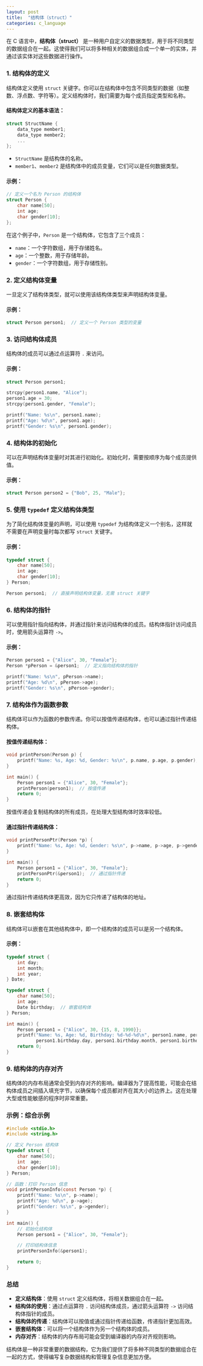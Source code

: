 ```yaml
---
layout: post
title:  "结构体（struct）"
categories: c_language
---
```


在 C 语言中，**结构体（struct）** 是一种用户自定义的数据类型，用于将不同类型的数据组合在一起。这使得我们可以将多种相关的数据组合成一个单一的实体，并通过该实体对这些数据进行操作。

### 1. **结构体的定义**

结构体定义使用 `struct` 关键字。你可以在结构体中包含不同类型的数据（如整数、浮点数、字符等）。定义结构体时，我们需要为每个成员指定类型和名称。

#### 结构体定义的基本语法：

```c
struct StructName {
    data_type member1;
    data_type member2;
    ...
};
```

- `StructName` 是结构体的名称。
- `member1`、`member2` 是结构体中的成员变量，它们可以是任何数据类型。

#### 示例：

```c
// 定义一个名为 Person 的结构体
struct Person {
    char name[50];
    int age;
    char gender[10];
};
```

在这个例子中，`Person` 是一个结构体，它包含了三个成员：
- `name`：一个字符数组，用于存储姓名。
- `age`：一个整数，用于存储年龄。
- `gender`：一个字符数组，用于存储性别。

### 2. **定义结构体变量**

一旦定义了结构体类型，就可以使用该结构体类型来声明结构体变量。

#### 示例：

```c
struct Person person1;  // 定义一个 Person 类型的变量
```

### 3. **访问结构体成员**

结构体的成员可以通过点运算符 `.` 来访问。

#### 示例：

```c
struct Person person1;

strcpy(person1.name, "Alice");
person1.age = 30;
strcpy(person1.gender, "Female");

printf("Name: %s\n", person1.name);
printf("Age: %d\n", person1.age);
printf("Gender: %s\n", person1.gender);
```

### 4. **结构体的初始化**

可以在声明结构体变量时对其进行初始化。初始化时，需要按顺序为每个成员提供值。

#### 示例：

```c
struct Person person2 = {"Bob", 25, "Male"};
```

### 5. **使用 `typedef` 定义结构体类型**

为了简化结构体变量的声明，可以使用 `typedef` 为结构体定义一个别名，这样就不需要在声明变量时每次都写 `struct` 关键字。

#### 示例：

```c
typedef struct {
    char name[50];
    int age;
    char gender[10];
} Person;

Person person1;  // 直接声明结构体变量，无需 struct 关键字
```

### 6. **结构体的指针**

可以使用指针指向结构体，并通过指针来访问结构体的成员。结构体指针访问成员时，使用箭头运算符 `->`。

#### 示例：

```c
Person person1 = {"Alice", 30, "Female"};
Person *pPerson = &person1;  // 定义指向结构体的指针

printf("Name: %s\n", pPerson->name);
printf("Age: %d\n", pPerson->age);
printf("Gender: %s\n", pPerson->gender);
```

### 7. **结构体作为函数参数**

结构体可以作为函数的参数传递。你可以按值传递结构体，也可以通过指针传递结构体。

#### 按值传递结构体：

```c
void printPerson(Person p) {
    printf("Name: %s, Age: %d, Gender: %s\n", p.name, p.age, p.gender);
}

int main() {
    Person person1 = {"Alice", 30, "Female"};
    printPerson(person1);  // 按值传递
    return 0;
}
```

按值传递会复制结构体的所有成员，在处理大型结构体时效率较低。

#### 通过指针传递结构体：

```c
void printPersonPtr(Person *p) {
    printf("Name: %s, Age: %d, Gender: %s\n", p->name, p->age, p->gender);
}

int main() {
    Person person1 = {"Alice", 30, "Female"};
    printPersonPtr(&person1);  // 通过指针传递
    return 0;
}
```

通过指针传递结构体更高效，因为它只传递了结构体的地址。

### 8. **嵌套结构体**

结构体可以嵌套在其他结构体中，即一个结构体的成员可以是另一个结构体。

#### 示例：

```c
typedef struct {
    int day;
    int month;
    int year;
} Date;

typedef struct {
    char name[50];
    int age;
    Date birthday;  // 嵌套结构体
} Person;

int main() {
    Person person1 = {"Alice", 30, {15, 8, 1990}};
    printf("Name: %s, Age: %d, Birthday: %d-%d-%d\n", person1.name, person1.age,
           person1.birthday.day, person1.birthday.month, person1.birthday.year);
    return 0;
}
```

### 9. **结构体的内存对齐**

结构体的内存布局通常会受到内存对齐的影响。编译器为了提高性能，可能会在结构体成员之间插入填充字节，以确保每个成员都对齐在其大小的边界上。这在处理大型或性能敏感的程序时非常重要。

### 示例：综合示例

```c
#include <stdio.h>
#include <string.h>

// 定义 Person 结构体
typedef struct {
    char name[50];
    int  age;
    char gender[10];
} Person;

// 函数：打印 Person 信息
void printPersonInfo(const Person *p) {
    printf("Name: %s\n", p->name);
    printf("Age: %d\n", p->age);
    printf("Gender: %s\n", p->gender);
}

int main() {
    // 初始化结构体
    Person person1 = {"Alice", 30, "Female"};

    // 打印结构体信息
    printPersonInfo(&person1);

    return 0;
}
```

### 总结

- **定义结构体**：使用 `struct` 定义结构体，将相关数据组合在一起。
- **结构体的使用**：通过点运算符 `.` 访问结构体成员，通过箭头运算符 `->` 访问结构体指针的成员。
- **结构体的传递**：结构体可以按值或通过指针传递给函数，传递指针更加高效。
- **嵌套结构体**：可以将一个结构体作为另一个结构体的成员。
- **内存对齐**：结构体的内存布局可能会受到编译器的内存对齐规则影响。

结构体是一种非常重要的数据结构，它为我们提供了将多种不同类型的数据组合在一起的方式，使得编写复杂数据结构和管理复杂信息更加方便。
